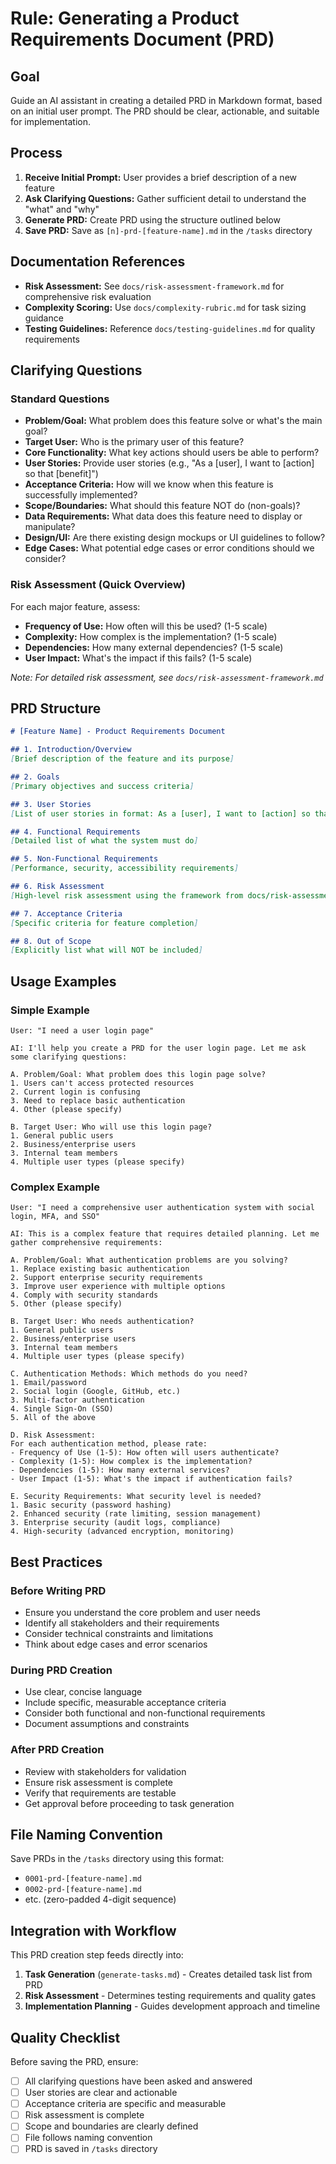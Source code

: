 # Rule: Generating a Product Requirements Document (PRD)

## Goal
Guide an AI assistant in creating a detailed PRD in Markdown format, based on an initial user prompt. The PRD should be clear, actionable, and suitable for implementation.

## Process
1. **Receive Initial Prompt:** User provides a brief description of a new feature
2. **Ask Clarifying Questions:** Gather sufficient detail to understand the "what" and "why"
3. **Generate PRD:** Create PRD using the structure outlined below
4. **Save PRD:** Save as `[n]-prd-[feature-name].md` in the `/tasks` directory

## Documentation References
- **Risk Assessment:** See `docs/risk-assessment-framework.md` for comprehensive risk evaluation
- **Complexity Scoring:** Use `docs/complexity-rubric.md` for task sizing guidance
- **Testing Guidelines:** Reference `docs/testing-guidelines.md` for quality requirements

## Clarifying Questions

### Standard Questions
- **Problem/Goal:** What problem does this feature solve or what's the main goal?
- **Target User:** Who is the primary user of this feature?
- **Core Functionality:** What key actions should users be able to perform?
- **User Stories:** Provide user stories (e.g., "As a [user], I want to [action] so that [benefit]")
- **Acceptance Criteria:** How will we know when this feature is successfully implemented?
- **Scope/Boundaries:** What should this feature NOT do (non-goals)?
- **Data Requirements:** What data does this feature need to display or manipulate?
- **Design/UI:** Are there existing design mockups or UI guidelines to follow?
- **Edge Cases:** What potential edge cases or error conditions should we consider?

### Risk Assessment (Quick Overview)
For each major feature, assess:
- **Frequency of Use:** How often will this be used? (1-5 scale)
- **Complexity:** How complex is the implementation? (1-5 scale)
- **Dependencies:** How many external dependencies? (1-5 scale)
- **User Impact:** What's the impact if this fails? (1-5 scale)

*Note: For detailed risk assessment, see `docs/risk-assessment-framework.md`*

## PRD Structure

```markdown
# [Feature Name] - Product Requirements Document

## 1. Introduction/Overview
[Brief description of the feature and its purpose]

## 2. Goals
[Primary objectives and success criteria]

## 3. User Stories
[List of user stories in format: As a [user], I want to [action] so that [benefit]]

## 4. Functional Requirements
[Detailed list of what the system must do]

## 5. Non-Functional Requirements
[Performance, security, accessibility requirements]

## 6. Risk Assessment
[High-level risk assessment using the framework from docs/risk-assessment-framework.md]

## 7. Acceptance Criteria
[Specific criteria for feature completion]

## 8. Out of Scope
[Explicitly list what will NOT be included]
```

## Usage Examples

### Simple Example
```
User: "I need a user login page"

AI: I'll help you create a PRD for the user login page. Let me ask some clarifying questions:

A. Problem/Goal: What problem does this login page solve?
1. Users can't access protected resources
2. Current login is confusing
3. Need to replace basic authentication
4. Other (please specify)

B. Target User: Who will use this login page?
1. General public users
2. Business/enterprise users
3. Internal team members
4. Multiple user types (please specify)
```

### Complex Example
```
User: "I need a comprehensive user authentication system with social login, MFA, and SSO"

AI: This is a complex feature that requires detailed planning. Let me gather comprehensive requirements:

A. Problem/Goal: What authentication problems are you solving?
1. Replace existing basic authentication
2. Support enterprise security requirements
3. Improve user experience with multiple options
4. Comply with security standards
5. Other (please specify)

B. Target User: Who needs authentication?
1. General public users
2. Business/enterprise users
3. Internal team members
4. Multiple user types (please specify)

C. Authentication Methods: Which methods do you need?
1. Email/password
2. Social login (Google, GitHub, etc.)
3. Multi-factor authentication
4. Single Sign-On (SSO)
5. All of the above

D. Risk Assessment:
For each authentication method, please rate:
- Frequency of Use (1-5): How often will users authenticate?
- Complexity (1-5): How complex is the implementation?
- Dependencies (1-5): How many external services?
- User Impact (1-5): What's the impact if authentication fails?

E. Security Requirements: What security level is needed?
1. Basic security (password hashing)
2. Enhanced security (rate limiting, session management)
3. Enterprise security (audit logs, compliance)
4. High-security (advanced encryption, monitoring)
```

## Best Practices

### Before Writing PRD
- Ensure you understand the core problem and user needs
- Identify all stakeholders and their requirements
- Consider technical constraints and limitations
- Think about edge cases and error scenarios

### During PRD Creation
- Use clear, concise language
- Include specific, measurable acceptance criteria
- Consider both functional and non-functional requirements
- Document assumptions and constraints

### After PRD Creation
- Review with stakeholders for validation
- Ensure risk assessment is complete
- Verify that requirements are testable
- Get approval before proceeding to task generation

## File Naming Convention

Save PRDs in the `/tasks` directory using this format:
- `0001-prd-[feature-name].md`
- `0002-prd-[feature-name].md`
- etc. (zero-padded 4-digit sequence)

## Integration with Workflow

This PRD creation step feeds directly into:
1. **Task Generation** (`generate-tasks.md`) - Creates detailed task list from PRD
2. **Risk Assessment** - Determines testing requirements and quality gates
3. **Implementation Planning** - Guides development approach and timeline

## Quality Checklist

Before saving the PRD, ensure:
- [ ] All clarifying questions have been asked and answered
- [ ] User stories are clear and actionable
- [ ] Acceptance criteria are specific and measurable
- [ ] Risk assessment is complete
- [ ] Scope and boundaries are clearly defined
- [ ] File follows naming convention
- [ ] PRD is saved in `/tasks` directory
